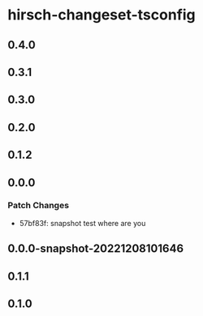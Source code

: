 # hirsch-changeset-tsconfig

## 0.4.0

## 0.3.1

## 0.3.0

## 0.2.0

## 0.1.2

## 0.0.0

### Patch Changes

- 57bf83f: snapshot test where are you

## 0.0.0-snapshot-20221208101646

## 0.1.1

## 0.1.0
